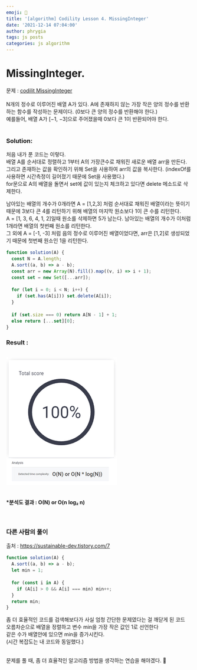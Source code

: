 ```yaml
---
emoji: 📓
title: '[algorithm] Codility Lesson 4. MissingInteger'
date: '2021-12-14 07:04:00'
author: phrygia
tags: js posts
categories: js algorithm
---
```


<h1 class="border-bottom">MissingInteger.</h1>

문제 : <a href="https://app.codility.com/programmers/lessons/4-counting_elements/missing_integer/" target="_blank">codilit MissingInteger</a> <br><br>
N개의 정수로 이루어진 배열 A가 있다. A에 존재하지 않는 가장 작은 양의 정수를 반환하는 함수를 작성하는 문제이다.
(0보다 큰 양의 정수를 반환해야 한다.)<br>
예를들어, 배열 A가 [−1, −3]으로 주어졌을때 0보다 큰 1이 반환되어야 한다.
<br><br>

### Solution:

처음 내가 푼 코드는 이렇다.<br>
배열 A를 순서대로 정렬하고 1부터 A의 가장큰수로 채워진 새로운 배열 arr을 만든다. <br>
그리고 존재하는 값을 확인하기 위해 Set을 사용하여 arr의 값을 복사한다. (indexOf를 사용하면 시간측정이 길어졌기 때문에 Set을 사용했다.)<br>
for문으로 A의 배열을 돌면서 set에 값이 있는지 체크하고 있다면 delete 메소드로 삭제한다. <br>

남아있는 배열의 개수가 0개라면 A = [1,2,3] 처럼 순서대로 채워진 배열이라는 뜻이기 때문에 3보다 큰 4를 리턴하기 위해 배열의 마지막 원소보다 1이 큰 수를 리턴한다. <br>
A = [1, 3, 6, 4, 1, 2]일때 원소를 삭제하면 5가 남는다. 남아있는 배열의 개수가 이처럼 1개라면 배열의 첫번째 원소를 리턴한다. <br>
그 외에 A = [-1, -3] 처럼 음의 정수로 이루어진 배열이었다면, arr은 [1,2]로 생성되었기 때문에 첫번째 원소인 1을 리턴한다.

```js
function solution(A) {
  const N = A.length;
  A.sort((a, b) => a - b);
  const arr = new Array(N).fill().map((v, i) => i + 1);
  const set = new Set([...arr]);

  for (let i = 0; i < N; i++) {
    if (set.has(A[i])) set.delete(A[i]);
  }

  if (set.size === 0) return A[N - 1] + 1;
  else return [...set][0];
}
```

### Result :

<div style="text-align: left; display:inline-block;">

![MissingInteger 결과](img/2021-12-04-codility.jpg)

</div> <br>

#### \*분석도 결과 : O(N) or O(n log₂ n)

<br>

### 다른 사람의 풀이

출처 : <a href="https://sustainable-dev.tistory.com/7" target="_blank">https://sustainable-dev.tistory.com/7</a>

```js
function solution(A) {
  A.sort((a, b) => a - b);
  let min = 1;

  for (const i in A) {
    if (A[i] > 0 && A[i] === min) min++;
  }
  return min;
}
```

좀 더 효율적인 코드를 검색해보다가 사실 엄청 간단한 문제였다는 걸 깨닫게 된 코드 <br>
오름차순으로 배열을 정렬하고 변수 min을 가장 작은 값인 1로 선언한다 <br>
같은 수가 배열안에 있으면 min을 증가시킨다. <br>
(시간 복잡도는 내 코드와 동일했다.)<br><br>

문제를 풀 때, 좀 더 효율적인 알고리즘 방법을 생각하는 연습을 해야겠다. 🤣<br>
